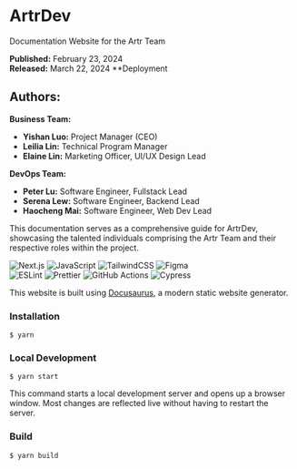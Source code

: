 ﻿# ArtrDev

Documentation Website for the Artr Team

**Published:** February 23, 2024  
**Released:** March 22, 2024
**Deployment

## Authors:

**Business Team:**  
- **Yishan Luo:** Project Manager (CEO)
- **Leilia Lin:** Technical Program Manager
- **Elaine Lin:** Marketing Officer, UI/UX Design Lead

**DevOps Team:**  
- **Peter Lu:** Software Engineer, Fullstack Lead
- **Serena Lew:** Software Engineer, Backend Lead
- **Haocheng Mai:** Software Engineer, Web Dev Lead

This documentation serves as a comprehensive guide for ArtrDev, showcasing the talented individuals comprising the Artr Team and their respective roles within the project.


![Next.js](https://img.shields.io/badge/next.js-000000?style=for-the-badge&logo=nextdotjs&logoColor=white)
![JavaScript](https://img.shields.io/badge/javascript-%23323330.svg?style=for-the-badge&logo=javascript&logoColor=%23F7DF1E)
![TailwindCSS](https://img.shields.io/badge/tailwindcss-%2338B2AC.svg?style=for-the-badge&logo=tailwind-css&logoColor=white)
![Figma](https://img.shields.io/badge/figma-%23F24E1E.svg?style=for-the-badge&logo=figma&logoColor=white)
<br/>
![ESLint](https://img.shields.io/badge/ESLint-4B3263?style=for-the-badge&logo=eslint&logoColor=white)
![Prettier](https://img.shields.io/badge/prettier-1A2C34?style=for-the-badge&logo=prettier&logoColor=F7BA3E)
![GitHub Actions](https://img.shields.io/badge/GitHub_Actions-2088FF?style=for-the-badge&logo=github-actions&logoColor=white)
![Cypress](https://img.shields.io/badge/-cypress-%23E5E5E5?style=for-the-badge&logo=cypress&logoColor=058a5e)

This website is built using [Docusaurus](https://docusaurus.io/), a modern static website generator.

### Installation
```
$ yarn
```
### Local Development
```
$ yarn start
```
This command starts a local development server and opens up a browser window. Most changes are reflected live without having to restart the server.
### Build
```
$ yarn build
```


